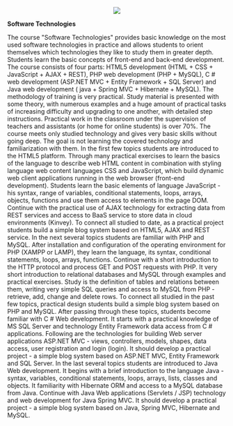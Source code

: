 <p align="center"><a href="http://softuni.bg"><img src="http://www.nakov.com/wp-content/uploads/2014/01/Software-University-Logo-blue-horizontal.png" /></a></p>

 <b>Software Technologies</b> 

<p>The course "Software Technologies" provides basic knowledge on the most used software technologies in practice and allows students to orient themselves which technologies they like to study them in greater depth. Students learn the basic concepts of front-end and back-end development. The course consists of four parts: HTML5 development (HTML + CSS + JavaScript + AJAX + REST), PHP web development (PHP + MySQL), C # web development (ASP.NET MVC + Entity Framework + SQL Server) and Java web development ( java + Spring MVC + Hibernate + MySQL).
The methodology of training is very practical. Study material is presented with some theory, with numerous examples and a huge amount of practical tasks of increasing difficulty and upgrading to one another, with detailed step instructions. Practical work in the classroom under the supervision of teachers and assistants (or home for online students) is over 70%. The course meets only studied technology and gives very basic skills without going deep. The goal is not learning the covered technology and familiarization with them.
In the first few topics students are introduced to the HTML5 platform. Through many practical exercises to learn the basics of the language to describe web HTML content in combination with styling language web content languages ​​CSS and JavaScript, which build dynamic web client applications running in the web browser (front-end development). Students learn the basic elements of language JavaScript - his syntax, range of variables, conditional statements, loops, arrays, objects, functions and use them access to elements in the page DOM. Continue with the practical use of AJAX technology for extracting data from REST services and access to BaaS service to store data in cloud environments (Kinvey). To connect all studied to date, as a practical project students build a simple blog system based on HTML5, AJAX and REST service.
In the next several topics students are familiar with PHP and MySQL. After installation and configuration of the operating environment for PHP (XAMPP or LAMP), they learn the language, its syntax, conditional statements, loops, arrays, functions. Continue with a short introduction to the HTTP protocol and process GET and POST requests with PHP. It very short introduction to relational databases and MySQL through examples and practical exercises. Study is the definition of tables and relations between them, writing very simple SQL queries and access to MySQL from PHP - retrieve, add, change and delete rows. To connect all studied in the past few topics, practical design students build a simple blog system based on PHP and MySQL.
After passing through these topics, students become familiar with C # Web development. It starts with a practical knowledge of MS SQL Server and technology Entity Framework data access from C # applications. Following are the technologies for building Web server applications ASP.NET MVC - views, controllers, models, shapes, data access, user registration and login (login). It should develop a practical project - a simple blog system based on ASP.NET MVC, Entity Framework and SQL Server.
In the last several topics students are introduced to Java Web development. It begins with a brief introduction to the language Java - syntax, variables, conditional statements, loops, arrays, lists, classes and objects. It familiarity with Hibernate ORM and access to a MySQL database from Java. Continue with Java Web applications (Servlets / JSP) technology and web development for Java Spring MVC. It should develop a practical project - a simple blog system based on Java, Spring MVC, Hibernate and MySQL.</p>